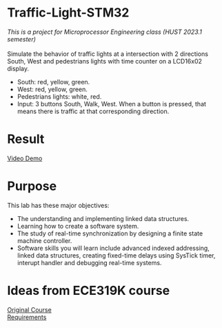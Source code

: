 # Traffic-Light-STM32
*This is a project for Microprocessor Engineering class (HUST 2023.1 semester)*
<br><br>Simulate the behavior of traffic lights at a intersection with 2 directions South, West and pedestrians lights with time counter on a LCD16x02 display.
- South: red, yellow, green.
- West: red, yellow, green.
- Pedestrians lights: white, red.
- Input: 3 buttons South, Walk, West. When a button is pressed, that means there is traffic at that corresponding direction.
# Result
<a href="https://www.youtube.com/watch?v=c9xVF9gFzhE">Video Demo</a>
# Purpose
This lab has these major objectives: 
- The understanding and implementing linked data structures.
- Learning how to create a software system.
- The study of real-time synchronization by designing a finite state machine controller.
- Software skills you will learn include advanced indexed addressing, linked data structures, creating fixed-time delays using SysTick timer, interupt handler and debugging real-time systems.
# Ideas from ECE319K course
<a href="https://users.ece.utexas.edu/~valvano/Volume1/labs.html">Original Course</a> <br>
<a href="https://docs.google.com/document/d/1MDt8CCzsURqnGKx14CS1Sp-d_kqAHxbYl89t-8SYL1I/edit#heading=h.v6n9i5rz542e">Requirements</a>
